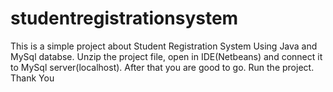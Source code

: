 # studentregistrationsystem
This is a simple project about Student Registration System Using Java and MySql databse.
Unzip the project file, open in IDE(Netbeans) and connect it to MySql server(localhost).
After that you are good to go. Run the project.
Thank You
